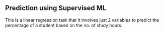 ## Prediction using Supervised ML

This is a linear regression task that it involves just 2 variables to predict the percentage of a student based on the no. of study hours.
